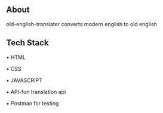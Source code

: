 
## About
old-english-translater converts modern english to old english

## Tech Stack
• HTML     

• CSS   

• JAVASCRIPT    

• API-fun translation api   

• Postman for testing  

